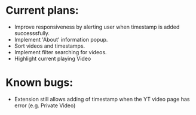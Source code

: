 # Current plans:
- Improve responsiveness by alerting user when timestamp is added successsfully.
- Implement 'About' information popup.
- Sort videos and timestamps.
- Implement filter searching for videos.
- Highlight current playing Video

# Known bugs:
- Extension still allows adding of timestamp when the YT video page has error (e.g. Private Video)
